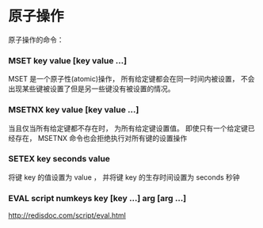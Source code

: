 # 原子操作

原子操作的命令：

### MSET key value [key value …]
MSET 是一个原子性(atomic)操作， 所有给定键都会在同一时间内被设置， 不会出现某些键被设置了但是另一些键没有被设置的情况。
### MSETNX key value [key value …]
当且仅当所有给定键都不存在时， 为所有给定键设置值。
即使只有一个给定键已经存在， MSETNX 命令也会拒绝执行对所有键的设置操作

### SETEX key seconds value
将键 key 的值设置为 value ， 并将键 key 的生存时间设置为 seconds 秒钟

### EVAL script numkeys key [key …] arg [arg …]
<http://redisdoc.com/script/eval.html>